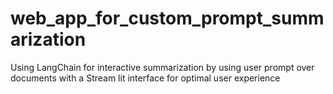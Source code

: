 # web_app_for_custom_prompt_summarization
Using LangChain for interactive summarization by using user prompt over documents with a Stream lit interface for optimal user experience  

